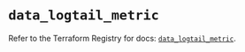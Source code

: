 # `data_logtail_metric`

Refer to the Terraform Registry for docs: [`data_logtail_metric`](https://registry.terraform.io/providers/betterstackhq/logtail/0.6.4/docs/data-sources/metric).
